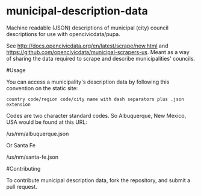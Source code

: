 municipal-description-data
==========================

Machine readable (JSON) descriptions of municipal (city) council descriptions for use with opencivicdata/pupa.

See http://docs.opencivicdata.org/en/latest/scrape/new.html and https://github.com/opencivicdata/municipal-scrapers-us. Meant as a way of sharing the data required to scrape and describe municipalities' councils.


#Usage

You can access a municipality's description data by following this convention on the static site:

```
country code/region code/city name with dash separators plus .json extension
```

Codes are two character standard codes. So Albuquerque, New Mexico, USA would be found at this URL:

/us/nm/albuquerque.json

Or Santa Fe

/us/nm/santa-fe.json


#Contributing

To contribute municipal description data, fork the repository, and  submit a pull request.
